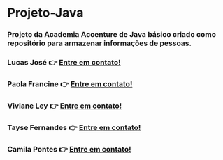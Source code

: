 # Projeto-Java
 ### Projeto da Academia Accenture de Java básico criado como repositório para armazenar informações de pessoas. 
 
 ### Lucas José 👉 [Entre em contato! ](https://www.linkedin.com/in/lucas-jos%C3%A9-094b30193/)
 ### Paola Francine 👉 [Entre em contato! ](https://www.linkedin.com/in/lucas-jos%C3%A9-094b30193/)
 ### Viviane Ley 👉 [Entre em contato! ](https://www.linkedin.com/in/viviane-ley-25b34a106/)
 ### Tayse Fernandes 👉 [Entre em contato! ](https://www.linkedin.com/in/tayse-fernandes-ba2712193/)
 ### Camila Pontes 👉 [Entre em contato! ](https://www.linkedin.com/in/camila-pontes-763636174/)
